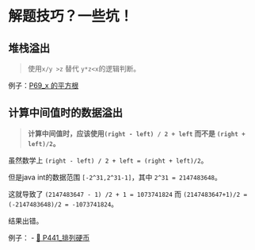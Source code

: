 # 解题技巧？一些坑！

## 堆栈溢出

> 使用`x/y >z` 替代 `y*z<x`的逻辑判断。

例子：[P69_x 的平方根](./src/main/java/com/uyaki/leetcode/editor/cn/doc/content/P69_Sqrtx.md)

## 计算中间值时的数据溢出

> **计算中间值时，应该使用`(right - left) / 2 + left` 而不是 `(right + left)/2`。**

虽然数学上 `(right - left) / 2 + left = (right + left)/2`。

但是java int的数据范围 `[-2^31,2^31-1]`，其中 `2^31 = 2147483648`。

这就导致了 `(2147483647 - 1) /2 + 1 = 1073741824` 而 `(2147483647+1)/2 = (-2147483648)/2 = -1073741824`。

结果出错。

例子： - [💚 P441_排列硬币](./src/main/java/com/uyaki/leetcode/editor/cn/doc/content/P441_ArrangingCoins.md)
